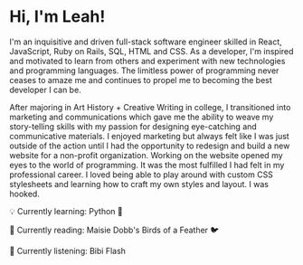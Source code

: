 # Hi, I'm Leah! 

I'm an inquisitive and driven full-stack software engineer skilled in React, JavaScript, Ruby on Rails, SQL, HTML and CSS. As a developer, I'm inspired and motivated to learn from others and experiment with new technologies and programming languages. The limitless power of programming never ceases to amaze me and continues to propel me to becoming the best developer I can be. 

After majoring in Art History + Creative Writing in college, I transitioned into marketing and communications which gave me the ability to weave my story-telling skills with my passion for designing eye-catching and communicative materials. I enjoyed marketing but always felt like I was just outside of the action until I had the opportunity to redesign and build a new website for a non-profit organization. Working on the website opened my eyes to the world of programming. It was the most fulfilled I had felt in my professional career. I loved being able to play around with custom CSS stylesheets and learning how to craft my own styles and layout. I was hooked.



:bulb: Currently learning: Python :snake: 

:blue_book: Currently reading: Maisie Dobb's Birds of a Feather :bird:

:musical_score: Currently listening: Bibi Flash 